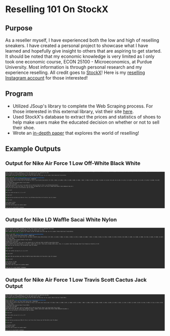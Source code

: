 # Reselling 101 On StockX
## Purpose
As a reseller myself, I have experienced both the low and high of reselling sneakers. I have created a personal project to showcase what I have 
learned and hopefully give insight to others that are aspiring to get started. It should be noted that my economic knowledge is very limited as 
I only took one economic course, ECON 25100 - Microeconomics, at Purdue University. Most information is through personal research and my experience reselling. 
All credit goes to [StockX](https://stockx.com/)! Here is my [reselling Instagram account](https://www.instagram.com/unsaturatedgoods/) for those interested!
## Program
* Utilized JSoup's library to complete the Web Scraping process. For those interested in this external library, vist their site [here](https://jsoup.org/).
* Used StockX's database to extract the prices and statistics of shoes to help make users make the educated decision on whether or not to sell their shoe.
* Wrote an <a href="/pdfs/Reselling 101 on StockX.pdf">in-depth paper</a> that explores the world of reselling!
## Example Outputs
### Output for Nike Air Force 1 Low Off-White Black White
![Output for Nike Air Force 1 Low Off-White Black White](https://github.com/seanjoo4/Reselling101OnStockX/blob/master/imgs/Nike%20Air%20Force%201%20Low%20Off-White%20Black%20White%20Output.png)
### Output for Nike LD Waffle Sacai White Nylon
![Output for Nike LD Waffle Sacai White Nylon](https://github.com/seanjoo4/Reselling101OnStockX/blob/master/imgs/Nike%20LD%20Waffle%20Sacai%20White%20Nylon%20Output.png)
### Output for Nike Air Force 1 Low Travis Scott Cactus Jack Output
![Output for Nike Air Force 1 Low Travis Scott Cactus Jack Output](https://github.com/seanjoo4/Reselling101OnStockX/blob/master/imgs/Nike%20Air%20Force%201%20Low%20Travis%20Scott%20Cactus%20Jack%20Output.png)
